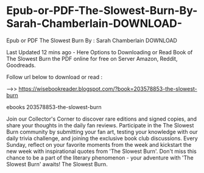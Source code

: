 # Epub-or-PDF-The-Slowest-Burn-By-Sarah-Chamberlain-DOWNLOAD-
Epub or PDF The Slowest Burn By : Sarah  Chamberlain DOWNLOAD 

Last Updated 12 mins ago - Here Options to Downloading or Read Book of The Slowest Burn the PDF online for free on Server Amazon, Reddit, Goodreads.
 
Follow url below to download or read :
 
-->> https://wisebookreader.blogspot.com/?book=203578853-the-slowest-burn
 
ebooks 203578853-the-slowest-burn
 
Join our Collector's Corner to discover rare editions and signed copies, and share your thoughts in the daily fan reviews.
Participate in the The Slowest Burn community by submitting your fan art, testing your knowledge with our daily trivia challenge, and joining the exclusive book club discussions.
Every Sunday, reflect on your favorite moments from the week and kickstart the new week with inspirational quotes from 'The Slowest Burn'. Don't miss this chance to be a part of the literary phenomenon - your adventure with 'The Slowest Burn' awaits! The Slowest Burn.
